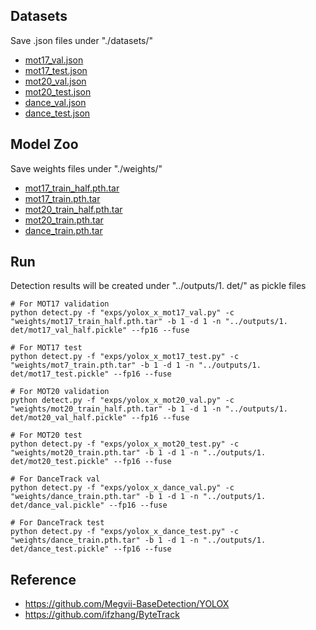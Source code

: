 ## Datasets
Save .json files under "./datasets/" 
  - [mot17_val.json](https://drive.google.com/file/d/1JFwLgTQckApe-gvFYf1Je05DPKf5pNUx/view?usp=drive_link)
  - [mot17_test.json](https://drive.google.com/file/d/1EGDJ12QTDKbA1GChs7lNi9pmVXOBOktC/view?usp=drive_link)
  - [mot20_val.json](https://drive.google.com/file/d/12dwVn3qLO0L3IAOSJcVdYzpWhlOXmIFY/view?usp=drive_link)
  - [mot20_test.json](https://drive.google.com/file/d/1X6wyBOmtI6IFguAktNjoQ0zg0ZhNDGi2/view?usp=drive_link)
  - [dance_val.json](https://drive.google.com/file/d/1IPqV3yer6V55JmGO-tBih_N0R8mx2NRN/view?usp=drive_link)
  - [dance_test.json](https://drive.google.com/file/d/1zs2qeEBpPcFkz87PGG9pfsUE2_GEUcSF/view?usp=drive_link)

## Model Zoo
Save weights files under "./weights/"
  - [mot17_train_half.pth.tar](https://drive.google.com/file/d/1zQp2kLqCz25zMnOEIUSeS3i-mj_Wsj4Z/view?usp=drive_link)
  - [mot17_train.pth.tar](https://drive.google.com/file/d/1OBazmX6rLdOdgvbnhIcU2up9YL2O_B9T/view?usp=drive_link)
  - [mot20_train_half.pth.tar](https://drive.google.com/file/d/1QQ58QjcJUFmyxfamyDm2nvT06VmDT_1J/view?usp=drive_link)
  - [mot20_train.pth.tar](https://drive.google.com/file/d/16lDABxaV8SXibDDV-8Nq3O8NgYQ1Ahrb/view?usp=drive_link)
  - [dance_train.pth.tar](https://drive.google.com/file/d/1P1EMFAx7vR212E9ldESevY5w1gOAaZDl/view?usp=drive_link)

## Run
Detection results will be created under "../outputs/1. det/" as pickle files
```
# For MOT17 validation
python detect.py -f "exps/yolox_x_mot17_val.py" -c "weights/mot17_train_half.pth.tar" -b 1 -d 1 -n "../outputs/1. det/mot17_val_half.pickle" --fp16 --fuse

# For MOT17 test
python detect.py -f "exps/yolox_x_mot17_test.py" -c "weights/mot7_train.pth.tar" -b 1 -d 1 -n "../outputs/1. det/mot17_test.pickle" --fp16 --fuse

# For MOT20 validation
python detect.py -f "exps/yolox_x_mot20_val.py" -c "weights/mot20_train_half.pth.tar" -b 1 -d 1 -n "../outputs/1. det/mot20_val_half.pickle" --fp16 --fuse

# For MOT20 test
python detect.py -f "exps/yolox_x_mot20_test.py" -c "weights/mot20_train.pth.tar" -b 1 -d 1 -n "../outputs/1. det/mot20_test.pickle" --fp16 --fuse

# For DanceTrack val
python detect.py -f "exps/yolox_x_dance_val.py" -c "weights/dance_train.pth.tar" -b 1 -d 1 -n "../outputs/1. det/dance_val.pickle" --fp16 --fuse

# For DanceTrack test
python detect.py -f "exps/yolox_x_dance_test.py" -c "weights/dance_train.pth.tar" -b 1 -d 1 -n "../outputs/1. det/dance_test.pickle" --fp16 --fuse

```

## Reference
  - https://github.com/Megvii-BaseDetection/YOLOX
  - https://github.com/ifzhang/ByteTrack

